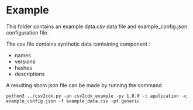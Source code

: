 # Example

This folder contains an example data.csv data file and example_config.json configuration file.

The csv file contains synthetic data containing component :

* names
* versions
* hashes
* descriptions

A resulting sbom json file can be made by running the command

`python3 ../csv2cdx.py -pn csv2cdx_example -pv 1.0.0 -t application -c example_config.json -f example_data.csv -pt generic `
